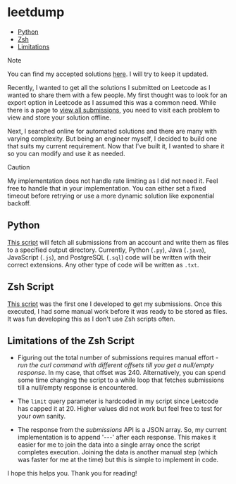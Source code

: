 # leetdump

- [Python](#python)
- [Zsh](#zsh-script)
- [Limitations](#limitations-of-the-zsh-script)

> [!NOTE]
> You can find my accepted solutions [here](https://github.com/ashwinvenkat8/leetcode/tree/main/src). I will try to keep it updated.

Recently, I wanted to get all the solutions I submitted on Leetcode as I wanted to share them with a few people.
My first thought was to look for an export option in Leetcode as I assumed this was a common need. While there is a page to
[view all submissions](https://leetcode.com/submissions/), you need to visit each problem to view and store your solution offline.

Next, I searched online for automated solutions and there are many with varying complexity. But being an engineer
myself, I decided to build one that suits my current requirement. Now that I've built it, I wanted to share it so you can modify and use it as needed.

> [!CAUTION]
> My implementation does not handle rate limiting as I did not need it. Feel free to handle that in your implementation.
> You can either set a fixed timeout before retrying or use a more dynamic solution like exponential backoff.

## Python

[This script](https://github.com/ashwinvenkat8/leetcode/blob/main/leetdump.py) will fetch all submissions from an account and write them as files to a specified output directory. Currently, Python (`.py`), Java (`.java`), JavaScript (`.js`), and PostgreSQL (`.sql`) code will be written with their correct extensions. Any other type of code will be written as `.txt`.

## Zsh Script

[This script](https://github.com/ashwinvenkat8/leetcode/blob/main/leetdump.sh) was the first one I developed to get my submissions. Once this executed, I had some manual work before it was ready to be stored as files. It was fun developing this as I don't use Zsh scripts often.

## Limitations of the Zsh Script

- Figuring out the total number of submissions requires manual effort - _run the curl command with different offsets till
you get a null/empty response_. In my case, that offset was 240. Alternatively, you can spend some time changing the script
to a while loop that fetches submissions till a null/empty response is encountered.

- The `limit` query parameter is hardcoded in my script since Leetcode has capped it at 20. Higher values did not work but
feel free to test for your own sanity.

- The response from the _submissions_ API is a JSON array. So, my current implementation is to append '---' after each
response. This makes it easier for me to join the data into a single array once the script completes execution.
Joining the data is another manual step (which was faster for me at the time) but this is simple to implement in code.

I hope this helps you. Thank you for reading!